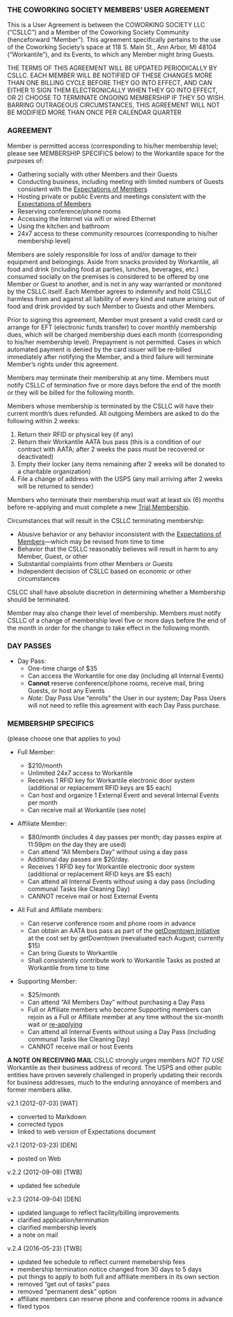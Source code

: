 ### THE COWORKING SOCIETY MEMBERS’ USER AGREEMENT

This is a User Agreement is between the COWORKING SOCIETY LLC (“CSLLC”) and a
Member of the Coworking Society Community (henceforward “Member”). This
agreement specifically pertains to the use of the Coworking Society’s space at
118 S. Main St., Ann Arbor, MI 48104 (“Workantile”), and its Events, to which
any Member might bring Guests.

THE TERMS OF THIS AGREEMENT WILL BE UPDATED PERIODICALLY BY CSLLC. EACH MEMBER
WILL BE NOTIFIED OF THESE CHANGES MORE THAN ONE BILLING CYCLE BEFORE THEY GO
INTO EFFECT, AND CAN EITHER 1) SIGN THEM ELECTRONICALLY WHEN THEY GO INTO
EFFECT, OR 2) CHOOSE TO TERMINATE ONGOING MEMBERSHIP IF THEY SO WISH. BARRING
OUTRAGEOUS CIRCUMSTANCES, THIS AGREEMENT WILL NOT BE MODIFIED MORE THAN ONCE
PER CALENDAR QUARTER

### AGREEMENT

Member is permitted access (corresponding to his/her membership level; please
see MEMBERSHIP SPECIFICS below) to the Workantile space for the purposes of:

  * Gathering socially with other Members and their Guests
  * Conducting business, including meeting with limited numbers of Guests consistent with the [Expectations of Members](http://workantile.com/member-expectations/)
  * Hosting private or public Events and meetings consistent with the [Expectations of Members](http://workantile.com/member-expectations/)
  * Reserving conference/phone rooms
  * Accessing the Internet via wifi or wired Ethernet
  * Using the kitchen and bathroom
  * 24x7 access to these community resources (corresponding to his/her membership level)

Members are solely responsible for loss of and/or damage to their equipment
and belongings. Aside from snacks provided by Workantile, all food and drink
(including food at parties, lunches, beverages, etc.) consumed socially on the
premises is considered to be offered by one Member or Guest to another, and is
not in any way warranted or monitored by the CSLLC itself. Each Member agrees
to indemnify and hold CSLLC harmless from and against all liability of every
kind and nature arising out of food and drink provided by such Member to
Guests and other Members.

Prior to signing this agreement, Member must present a valid credit card or
arrange for EFT (electronic funds transfer) to cover monthly membership dues,
which will be charged membership dues each month (corresponding to his/her
membership level). Prepayment is not permitted. Cases in which automated
payment is denied by the card issuer will be re-billed immediately after
notifying the Member, and a third failure will terminate Member’s rights under
this agreement.

Members may terminate their membership at any time. Members must notify CSLLC
of termination five or more days before the end of the month or they will be
billed for the following month.

Members whose membership is terminated by the CSLLC will have their current
month’s dues refunded. All outgoing Members are asked to do the following
within 2 weeks:

  1. Return their RFID or physical key (if any)
  2. Return their Workantile AATA bus pass (this is a condition of our contract with AATA; after 2 weeks the pass must be recovered or deactivated)
  3. Empty their locker (any items remaining after 2 weeks will be donated to a charitable organization)
  4. File a change of address with the USPS (any mail arriving after 2 weeks will be returned to sender)

Members who terminate their membership must wait at least six (6) months
before re-applying and must complete a new [Trial
Membership](http://workantile.squarespace.com/start-your-trial-week/).

Circumstances that will result in the CSLLC terminating membership:

  * Abusive behavior or any behavior inconsistent with the [Expectations of Members](http://workantile.com/member-expectations/)—which may be revised from time to time
  * Behavior that the CSLLC reasonably believes will result in harm to any Member, Guest, or other
  * Substantial complaints from other Members or Guests
  * Independent decision of CSLLC based on economic or other circumstances

CSLCC shall have absolute discretion in determining whether a Membership
should be terminated.

Member may also change their level of membership. Members must notify CSLLC of
a change of membership level five or more days before the end of the month in
order for the change to take effect in the following month.

### DAY PASSES

  * Day Pass: 
    * One-time charge of $35
    * Can access the Workantile for one day (including all Internal Events)
    * **Cannot** reserve conference/phone rooms, receive mail, bring Guests, or host any Events
    * _Note:_ Day Pass Use “enrolls” the User in our system; Day Pass Users will not need to refile this agreement with each Day Pass purchase. 

### MEMBERSHIP SPECIFICS

(please choose one that applies to you)

  * Full Member:

    * $210/month
    * Unlimited 24x7 access to Workantile
    * Receives 1 RFID key for Workantile electronic door system (additional or replacement RFID keys are $5 each)
    * Can host and organize 1 External Event and several Internal Events per month
    * Can receive mail at Workantile (see note)
  * Affiliate Member:

    * $80/month (includes 4 day passes per month; day passes expire at 11:59pm on the day they are used)
    * Can attend “All Members Day” without using a day pass
    * Additional day passes are $20/day.
    * Receives 1 RFID key for Workantile electronic door system (additional or replacement RFID keys are $5 each)
    * Can attend all Internal Events without using a day pass (including communal Tasks like Cleaning Day)
    * CANNOT receive mail or host External Events
  * All Full and Affiliate members:

    * Can reserve conference room and phone room in advance
    * Can obtain an AATA bus pass as part of the [getDowntown initiative](http://www.getdowntown.org/bus/gopass/index.html) at the cost set by getDowntown (reevaluated each August; currently $15)
    * Can bring Guests to Workantile
    * Shall consistently contribute work to Workantile Tasks as posted at Workantile from time to time
  * Supporting Member:

    * $25/month
    * Can attend “All Members Day” without purchasing a Day Pass
    * Full or Affiliate members who become Supporting members can rejoin as a Full or Affiliate member at any time without the six-month wait or [re-applying](http://workantile.squarespace.com/start-your-trial-week/)
    * Can attend all Internal Events without using a Day Pass (including communal Tasks like Cleaning Day)
    * CANNOT receive mail or host Events

**A NOTE ON RECEIVING MAIL** CSLLC strongly urges members _NOT TO USE_ Workantile as their business address of record. The USPS and other public entities have proven severely challenged in properly updating their records for business addresses, much to the enduring annoyance of members and former members alike.

v2.1 (2012-07-03) [WAT]

  * converted to Markdown
  * corrected typos
  * linked to web version of Expectations document

v2.1 (2012-03-23) [DEN]

  * posted on Web

v.2.2 (2012-09-08) [TWB]

  * updated fee schedule

v.2.3 (2014-09-04) [DEN]

  * updated language to reflect facility/billing improvements
  * clarified application/termination
  * clarified membership levels
  * a note on mail

v.2.4 (2016-05-23) [TWB]

  * updated fee schedule to reflect current memebership fees
  * membership termination notice changed from 30 days to 5 days
  * put things to apply to both full and affiliate members in its own section
  * removed “get out of tasks” pass
  * removed “permanent desk” option
  * affiliate members can reserve phone and conference rooms in advance
  * fixed typos
